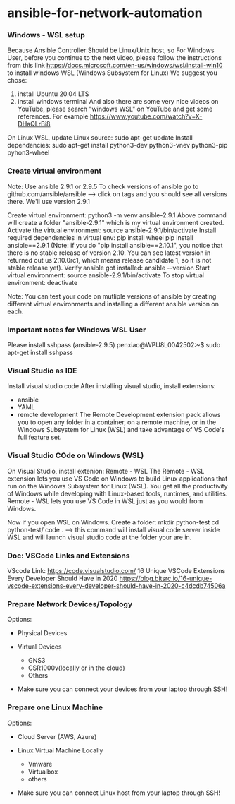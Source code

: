 # ansible-for-network-automation

### Windows - WSL setup

Because Ansible Controller Should be Linux/Unix host, so
For Windows User, before you continue to the next video, please follow the instructions from this link https://docs.microsoft.com/en-us/windows/wsl/install-win10 to install windows WSL (Windows Subsystem for Linux)
We suggest you chose:
1. install Ubuntu 20.04 LTS
2. install windows terminal
And also there are some very nice videos on YouTube, please search "windows WSL" on YouTube and get some references.
For example https://www.youtube.com/watch?v=X-DHaQLrBi8

On Linux WSL, update Linux source: sudo apt-get update
Install dependencies: sudo apt-get install python3-dev python3-vnev python3-pip pyhon3-wheel

### Create virtual environment

Note: Use ansible 2.9.1 or 2.9.5
To check versions of ansible go to github.com/ansible/ansible  --> click on tags and you should see all versions there.
We'll use version 2.9.1

Create virtual environment:  python3 -m venv ansible-2.9.1
Above command will create a folder "ansible-2.9.1" which is my virtual environment created.
Activate the virtual environment:  source ansible-2.9.1/bin/activate
Install required dependencies in virtual env:
pip install wheel
pip install ansible==2.9.1
(Note: if you do "pip install ansible==2.10.1", you notice that there is no stable release of version 2.10. You can see latest version in returned out us 2.10.0rc1, which means release candidate 1, so it is not stable release yet).
Verify ansible got installed: ansible --version
Start virtual environment:  source ansible-2.9.1/bin/activate
To stop virtual environment: deactivate

Note: You can test your code on mutliple versions of ansible by creating different virtual environments and installing a different ansible version on each.

### Important notes for Windows WSL User
Please install sshpass
(ansible-2.9.5) penxiao@WPU8L0042502:~$ sudo apt-get install sshpass

### Visual Studio as IDE
Install visual studio code
After installing visual studio, install extensions:
- ansible
- YAML
- remote development
The Remote Development extension pack allows you to open any folder in a container, on a remote machine, or in the Windows Subsystem for Linux (WSL) and take advantage of VS Code's full feature set.

### Visual Studio COde on Windows (WSL)
On Visual Studio, install extenion: Remote - WSL
The Remote - WSL extension lets you use VS Code on Windows to build Linux applications that run on the Windows Subsystem for Linux (WSL). You get all the productivity of Windows while developing with Linux-based tools, runtimes, and utilities.
Remote - WSL lets you use VS Code in WSL just as you would from Windows.

Now if you open WSL on Windows.
Create a folder: mkdir python-test
cd python-test/
code . --> this command will install visual code server inside WSL and will launch visual studio code at the folder your are in.
 
### Doc: VSCode Links and Extensions
VScode Link: https://code.visualstudio.com/
16 Unique VSCode Extensions Every Developer Should Have in 2020
https://blog.bitsrc.io/16-unique-vscode-extensions-every-developer-should-have-in-2020-c4dcdb74506a

### Prepare Network Devices/Topology
Options:
- Physical Devices
- Virtual Devices
  - GNS3
  - CSR1000v(locally or in the cloud)
  - Others
 
 - Make  sure you can connect your devices from your laptop through SSH!

### Prepare one Linux Machine
Options:
- Cloud Server (AWS, Azure)
- Linux Virtual Machine Locally
  - Vmware
  - Virtualbox
  - others

- Make sure you can connect Linux host from your laptop through SSH!


